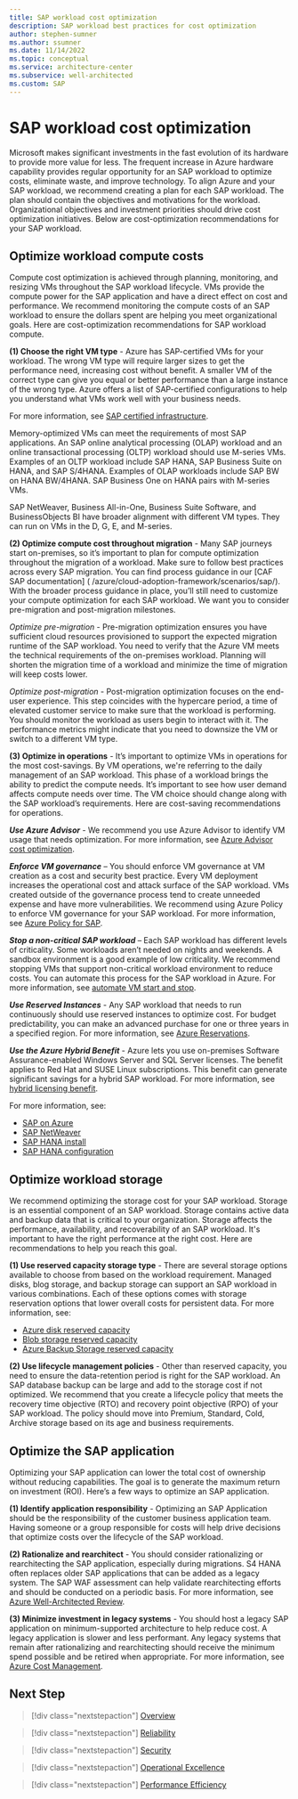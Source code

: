 ```yaml
---
title: SAP workload cost optimization
description: SAP workload best practices for cost optimization 
author: stephen-sumner
ms.author: ssumner
ms.date: 11/14/2022
ms.topic: conceptual
ms.service: architecture-center
ms.subservice: well-architected
ms.custom: SAP
---
```

# SAP workload cost optimization

Microsoft makes significant investments in the fast evolution of its hardware to provide more value for less.  The frequent increase in Azure hardware capability provides regular opportunity for an SAP workload to optimize costs, eliminate waste, and improve technology. To align Azure and your SAP workload, we recommend creating a plan for each SAP workload. The plan should contain the objectives and motivations for the workload. Organizational objectives and investment priorities should drive cost optimization initiatives. Below are cost-optimization recommendations for your SAP workload.

## Optimize workload compute costs

 Compute cost optimization is achieved through planning, monitoring, and resizing VMs throughout the SAP workload lifecycle. VMs provide the compute power for the SAP application and have a direct effect on cost and performance. We recommend monitoring the compute costs of an SAP workload to ensure the dollars spent are helping you meet organizational goals. Here are cost-optimization recommendations for SAP workload compute.

**(1) Choose the right VM type** - Azure has SAP-certified VMs for your workload. The wrong VM type will require larger sizes to get the performance need, increasing cost without benefit. A smaller VM of the correct type can give you equal or better performance than a large instance of the wrong type. Azure offers a list of SAP-certified configurations to help you understand what VMs work well with your business needs.

For more information, see [SAP certified infrastructure](https://azure.microsoft.com/solutions/sap/azure-solutions/#certified-infrastructure).

Memory-optimized VMs can meet the requirements of most SAP applications. An SAP online analytical processing (OLAP) workload and an online transactional processing (OLTP) workload should use M-series VMs. Examples of an OLTP workload include SAP HANA, SAP Business Suite on HANA, and SAP S/4HANA. Examples of OLAP workloads include SAP BW on HANA BW/4HANA. SAP Business One on HANA pairs with M-series VMs.

SAP NetWeaver, Business All-in-One, Business Suite Software, and BusinessObjects BI have broader alignment with different VM types. They can run on VMs in the D, G, E, and M-series.

**(2) Optimize compute cost throughout migration** - Many SAP journeys start on-premises, so it’s important to plan for compute optimization throughout the migration of a workload. Make sure to follow best practices across every SAP migration. You can find process guidance in our [CAF SAP documentation] ( /azure/cloud-adoption-framework/scenarios/sap/). With the broader process guidance in place, you’ll still need to customize your compute optimization for each SAP workload. We want you to consider pre-migration and post-migration milestones.

*Optimize pre-migration* - Pre-migration optimization ensures you have sufficient cloud resources provisioned to support the expected migration runtime of the SAP workload. You need to verify that the Azure VM meets the technical requirements of the on-premises workload. Planning will shorten the migration time of a workload and minimize the time of migration will keep costs lower.

*Optimize post-migration* - Post-migration optimization focuses on the end-user experience. This step coincides with the hypercare period, a time of elevated customer service to make sure that the workload is performing. You should monitor the workload as users begin to interact with it. The performance metrics might indicate that you need to downsize the VM or switch to a different VM type.

**(3) Optimize in operations** - It’s important to optimize VMs in operations for the most cost-savings. By VM operations, we're referring to the daily management of an SAP workload. This phase of a workload brings the ability to predict the compute needs. It’s important to see how user demand affects compute needs over time. The VM choice should change along with the SAP workload’s requirements. Here are cost-saving recommendations for operations.

***Use Azure Advisor*** - We recommend you use Azure Advisor to identify VM usage that needs optimization. For more information, see [Azure Advisor cost optimization](/azure/advisor/advisor-cost-recommendations).

***Enforce VM governance*** – You should enforce VM governance at VM creation as a cost and security best practice. Every VM deployment increases the operational cost and attack surface of the SAP workload. VMs created outside of the governance process tend to create unneeded expense and have more vulnerabilities. We recommend using Azure Policy to enforce VM governance for your SAP workload. For more information, see [Azure Policy for SAP](/azure/cloud-adoption-framework/scenarios/sap/eslz-security-governance-and-compliance#use-azure-policy).

***Stop a non-critical SAP workload*** – Each SAP workload has different levels of criticality. Some workloads aren’t needed on nights and weekends. A sandbox environment is a good example of low criticality. We recommend stopping VMs that support non-critical workload environment to reduce costs. You can automate this process for the SAP workload in Azure. For more information, see [automate VM start and stop](/azure/automation/automation-solution-vm-management).

***Use Reserved Instances*** - Any SAP workload that needs to run continuously should use reserved instances to optimize cost. For budget predictability, you can make an advanced purchase for one or three years in a specified region. For more information, see [Azure Reservations](/azure/cost-management-billing/reservations/save-compute-costs-reservations).

***Use the Azure Hybrid Benefit*** - Azure lets you use on-premises Software Assurance-enabled Windows Server and SQL Server licenses. The benefit applies to Red Hat and SUSE Linux subscriptions. This benefit can generate significant savings for a hybrid SAP workload. For more information, see [hybrid licensing benefit](https://azure.microsoft.com/pricing/hybrid-benefit/#calculator).

For more information, see:

- [SAP on Azure](https://azure.microsoft.com/solutions/sap/#overview)
- [SAP NetWeaver](/azure/virtual-machines/workloads/sap/planning-guide)
- [SAP HANA install](/azure/virtual-machines/workloads/sap/hana-get-started)
- [SAP HANA configuration](/azure/virtual-machines/workloads/sap/hana-vm-operations)

## Optimize workload storage

We recommend optimizing the storage cost for your SAP workload. Storage is an essential component of an SAP workload. Storage contains active data and backup data that is critical to your organization. Storage affects the performance, availability, and recoverability of an SAP workload. It's important to have the right performance at the right cost. Here are recommendations to help you reach this goal.

**(1) Use reserved capacity storage type** - There are several storage options available to choose from based on the workload requirement. Managed disks, blog storage, and backup storage can support an SAP workload in various combinations. Each of these options comes with storage reservation options that lower overall costs for persistent data. For more information, see:

- [Azure disk reserved capacity](/azure/virtual-machines/disks-reserved-capacity)
- [Blob storage reserved capacity](/azure/storage/blobs/storage-blob-reserved-capacity?toc=%2Fazure%2Fcost-management-billing%2Freservations%2Ftoc.json)
- [Azure Backup Storage reserved capacity](/azure/backup/backup-azure-reserved-pricing-optimize-cost)

**(2) Use lifecycle management policies** - Other than reserved capacity, you need to ensure the data-retention period is right for the SAP workload. An SAP database backup can be large and add to the storage cost if not optimized. We recommend that you create a lifecycle policy that meets the recovery time objective (RTO) and recovery point objective (RPO) of your SAP workload. The policy should move into Premium, Standard, Cold, Archive storage based on its age and business requirements.

## Optimize the SAP application

Optimizing your SAP application can lower the total cost of ownership without reducing capabilities. The goal is to generate the maximum return on investment (ROI). Here’s a few ways to optimize an SAP application.

**(1) Identify application responsibility** - Optimizing an SAP Application should be the responsibility of the customer business application team. Having someone or a group responsible for costs will help drive decisions that optimize costs over the lifecycle of the SAP workload.

**(2) Rationalize and rearchitect** - You should consider rationalizing or rearchitecting the SAP application, especially during migrations. S4 HANA often replaces older SAP applications that can be added as a legacy system. The SAP WAF assessment can help validate rearchitecting efforts and should be conducted on a periodic basis. For more information, see [Azure Well-Architected Review](/assessments/).

**(3) Minimize investment in legacy systems** - You should host a legacy SAP application on minimum-supported architecture to help reduce cost. A legacy application is slower and less performant. Any legacy systems that remain after rationalizing and rearchitecting should receive the minimum spend possible and be retired when appropriate. For more information, see [Azure Cost Management](/azure/cost-management-billing/costs/cost-mgt-best-practices).

## Next Step

>[!div class="nextstepaction"]
>[Overview](./overview.md)

>[!div class="nextstepaction"]
>[Reliability](./reliability.md)

>[!div class="nextstepaction"]
>[Security](./security.md)

>[!div class="nextstepaction"]
>[Operational Excellence](./operational-excellence.md)

>[!div class="nextstepaction"]
>[Performance Efficiency](./performance-efficiency.md)
